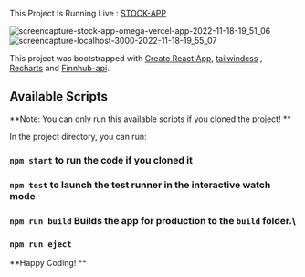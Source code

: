 
This Project Is Running Live : [STOCK-APP](https://stock-9hp0heuna-iamjhay.vercel.app/)


![screencapture-stock-app-omega-vercel-app-2022-11-18-19_51_06](https://user-images.githubusercontent.com/88254313/202780642-40bb3b56-0fbd-45d7-82c5-3b8add88f474.png)
![screencapture-localhost-3000-2022-11-18-19_55_07](https://user-images.githubusercontent.com/88254313/202781428-e3f1e8f5-620c-4f12-90c8-1b1c56988156.png)



This project was bootstrapped with [Create React App](https://github.com/facebook/create-react-app), [tailwindcss](https://tailwindcss.com/) , [Recharts](https://recharts.org/) and [Finnhub-api](https://finnhub.io).

## Available Scripts
**Note: You can only run this available scripts if you cloned the project! **

In the project directory, you can run:

### `npm start` to run the code if you cloned it

### `npm test` to launch the test runner in the interactive watch mode

### `npm run build` Builds the app for production to the `build` folder.\

### `npm run eject`



**Happy Coding! **
